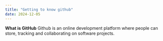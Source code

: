 ```yaml
---
title: "Getting to know github"
date: 2024-12-05
---
```

**What is GitHub**
Github is an online development platform where people can store, tracking and collaborating on software projects. 

